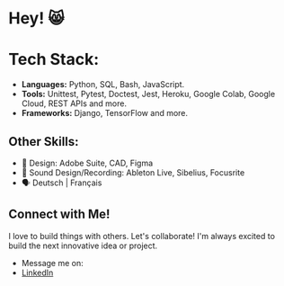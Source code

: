 # Hey! 😸 

# Tech Stack:
- **Languages:** Python, SQL, Bash, JavaScript.
- **Tools:** Unittest, Pytest, Doctest, Jest, Heroku, Google Colab, Google Cloud, REST APIs and more.
- **Frameworks:** Django, TensorFlow and more.

## Other Skills:
- 🎨 Design: Adobe Suite, CAD, Figma
- 🎵 Sound Design/Recording: Ableton Live, Sibelius, Focusrite
- 🗣️ Deutsch | Français

## Connect with Me!
I love to build things with others. Let's collaborate! I'm always excited to build the next innovative idea or project.
- Message me on:
- [LinkedIn](https://www.linkedin.com/in/ray-brien-97861a97/)
